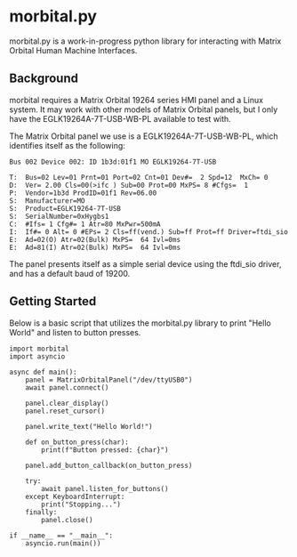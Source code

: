 # morbital.py

morbital.py is a work-in-progress python library for interacting with Matrix Orbital Human Machine Interfaces.

## Background

morbital requires a Matrix Orbital 19264 series HMI panel and a Linux system. It may work with other models of Matrix Orbital panels, but I only have the EGLK19264A-7T-USB-WB-PL available to test with.

The Matrix Orbital panel we use is a EGLK19264A-7T-USB-WB-PL, which identifies itself as the following:

```Bus 002 Device 002: ID 1b3d:01f1 MO EGLK19264-7T-USB```

```
T:  Bus=02 Lev=01 Prnt=01 Port=02 Cnt=01 Dev#=  2 Spd=12  MxCh= 0
D:  Ver= 2.00 Cls=00(>ifc ) Sub=00 Prot=00 MxPS= 8 #Cfgs=  1
P:  Vendor=1b3d ProdID=01f1 Rev=06.00
S:  Manufacturer=MO
S:  Product=EGLK19264-7T-USB
S:  SerialNumber=0xHygbs1
C:  #Ifs= 1 Cfg#= 1 Atr=80 MxPwr=500mA
I:  If#= 0 Alt= 0 #EPs= 2 Cls=ff(vend.) Sub=ff Prot=ff Driver=ftdi_sio
E:  Ad=02(O) Atr=02(Bulk) MxPS=  64 Ivl=0ms
E:  Ad=81(I) Atr=02(Bulk) MxPS=  64 Ivl=0ms
```

The panel presents itself as a simple serial device using the ftdi_sio driver, and has a default baud of 19200.


## Getting Started


Below is a basic script that utilizes the morbital.py library to print "Hello World" and listen to button presses.

```
import morbital
import asyncio

async def main():
    panel = MatrixOrbitalPanel("/dev/ttyUSB0")
    await panel.connect()
    
    panel.clear_display()
    panel.reset_cursor()

    panel.write_text("Hello World!")
    
    def on_button_press(char):
        print(f"Button pressed: {char}")
    
    panel.add_button_callback(on_button_press)
    
    try:
        await panel.listen_for_buttons()
    except KeyboardInterrupt:
        print("Stopping...")
    finally:
        panel.close()

if __name__ == "__main__":
    asyncio.run(main())
```
